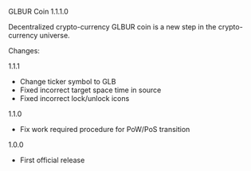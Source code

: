 GLBUR Coin 1.1.1.0

Decentralized crypto-currency GLBUR coin is a new step in the crypto-currency universe.

Changes:

1.1.1
- Change ticker symbol to GLB
- Fixed incorrect target space time in source
- Fixed incorrect lock/unlock icons

1.1.0
- Fix work required procedure for PoW/PoS transition

1.0.0
- First official release
